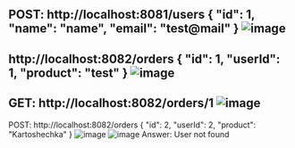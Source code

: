 POST: 
http://localhost:8081/users
{
  "id": 1,
  "name": "name",
  "email": "test@mail"
}
![image](https://github.com/user-attachments/assets/3b5a3075-1e95-423e-8c97-5b20f4c6bf36)
------
http://localhost:8082/orders
{
  "id": 1,
  "userId": 1,
  "product": "test"
}
![image](https://github.com/user-attachments/assets/26665383-160e-4afd-ae11-e9995587cf58)
-------
GET: http://localhost:8082/orders/1
![image](https://github.com/user-attachments/assets/6b7f9a67-9e3c-4233-9063-d3af3ec75121)
------
POST: http://localhost:8082/orders
{
  "id": 2,
  "userId": 2,
  "product": "Kartoshechka"
}
![image](https://github.com/user-attachments/assets/bbd6df91-38fc-4322-a367-74538219c55f)
![image](https://github.com/user-attachments/assets/7702c1a4-406d-4719-bc33-ffc0e6266949)
Answer: User not found
